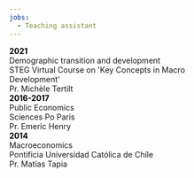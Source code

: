 ```yaml
---
jobs:
  - Teaching assistant
---
```


  <div class="flex-l items-center  mb2 mw7"  >
  <div class="mh2 w-5-l" style="width: 20%;"><b style="color:black">2021</b></div>
  <div class="mh4 w-95-l" style="width: 80%;">   Demographic transition and development  <br>
   STEG Virtual Course on 'Key Concepts in Macro Development'  <br>
   Pr. Michèle Tertilt</div>
  </div>
  
  <div class="flex-l items-center  mb2">
  <div class="mh2 w-5-l" style="width: 20%;"><b style="color:black">2016-2017</b></div>
  <div class="mh4 w-95-l" style="width: 80%;">   Public Economics <br>
            Sciences Po Paris  <br>
            Pr. Emeric Henry  </div>
  </div>
   
  <div class="flex-l items-center  mb2">
  <div class="mh2 w-5-l" style="width: 20%;"><b style="color:black">2014</b></div>
  <div class="mh4 w-95-l" style="width: 80%;">Macroeconomics  <br>
                     Pontificia Universidad Católica de Chile  <br>
                     Pr. Matías Tapia </div>
    </div>  
    


                    
